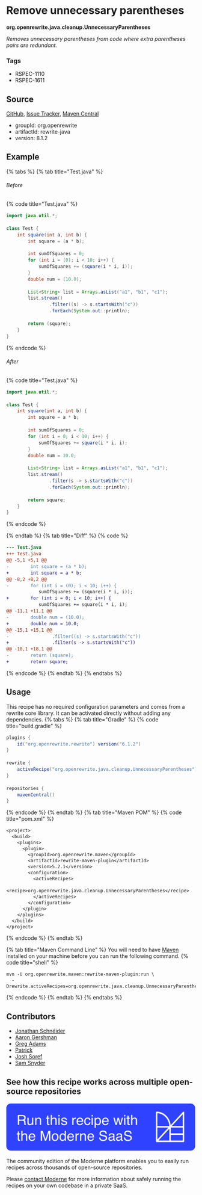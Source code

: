 # Remove unnecessary parentheses

**org.openrewrite.java.cleanup.UnnecessaryParentheses**

_Removes unnecessary parentheses from code where extra parentheses pairs are redundant._

### Tags

* RSPEC-1110
* RSPEC-1611

## Source

[GitHub](https://github.com/openrewrite/rewrite/blob/main/rewrite-java/src/main/java/org/openrewrite/java/cleanup/UnnecessaryParentheses.java), [Issue Tracker](https://github.com/openrewrite/rewrite/issues), [Maven Central](https://central.sonatype.com/artifact/org.openrewrite/rewrite-java/8.1.2/jar)

* groupId: org.openrewrite
* artifactId: rewrite-java
* version: 8.1.2

## Example


{% tabs %}
{% tab title="Test.java" %}

###### Before
{% code title="Test.java" %}
```java
import java.util.*;

class Test {
    int square(int a, int b) {
        int square = (a * b);

        int sumOfSquares = 0;
        for (int i = (0); i < 10; i++) {
            sumOfSquares += (square(i * i, i));
        }
        double num = (10.0);

        List<String> list = Arrays.asList("a1", "b1", "c1");
        list.stream()
                .filter((s) -> s.startsWith("c"))
                .forEach(System.out::println);

        return (square);
    }
}
```
{% endcode %}

###### After
{% code title="Test.java" %}
```java
import java.util.*;

class Test {
    int square(int a, int b) {
        int square = a * b;

        int sumOfSquares = 0;
        for (int i = 0; i < 10; i++) {
            sumOfSquares += square(i * i, i);
        }
        double num = 10.0;

        List<String> list = Arrays.asList("a1", "b1", "c1");
        list.stream()
                .filter(s -> s.startsWith("c"))
                .forEach(System.out::println);

        return square;
    }
}
```
{% endcode %}

{% endtab %}
{% tab title="Diff" %}
{% code %}
```diff
--- Test.java
+++ Test.java
@@ -5,1 +5,1 @@
-        int square = (a * b);
+        int square = a * b;
@@ -8,2 +8,2 @@
-        for (int i = (0); i < 10; i++) {
            sumOfSquares += (square(i * i, i));
+        for (int i = 0; i < 10; i++) {
            sumOfSquares += square(i * i, i);
@@ -11,1 +11,1 @@
-        double num = (10.0);
+        double num = 10.0;
@@ -15,1 +15,1 @@
-                .filter((s) -> s.startsWith("c"))
+                .filter(s -> s.startsWith("c"))
@@ -18,1 +18,1 @@
-        return (square);
+        return square;
```
{% endcode %}
{% endtab %}
{% endtabs %}


## Usage

This recipe has no required configuration parameters and comes from a rewrite core library. It can be activated directly without adding any dependencies.
{% tabs %}
{% tab title="Gradle" %}
{% code title="build.gradle" %}
```groovy
plugins {
    id("org.openrewrite.rewrite") version("6.1.2")
}

rewrite {
    activeRecipe("org.openrewrite.java.cleanup.UnnecessaryParentheses")
}

repositories {
    mavenCentral()
}

```
{% endcode %}
{% endtab %}
{% tab title="Maven POM" %}
{% code title="pom.xml" %}
```markup
<project>
  <build>
    <plugins>
      <plugin>
        <groupId>org.openrewrite.maven</groupId>
        <artifactId>rewrite-maven-plugin</artifactId>
        <version>5.2.1</version>
        <configuration>
          <activeRecipes>
            <recipe>org.openrewrite.java.cleanup.UnnecessaryParentheses</recipe>
          </activeRecipes>
        </configuration>
      </plugin>
    </plugins>
  </build>
</project>
```
{% endcode %}
{% endtab %}

{% tab title="Maven Command Line" %}
You will need to have [Maven](https://maven.apache.org/download.cgi) installed on your machine before you can run the following command.
{% code title="shell" %}
```shell
mvn -U org.openrewrite.maven:rewrite-maven-plugin:run \
  -Drewrite.activeRecipes=org.openrewrite.java.cleanup.UnnecessaryParentheses
```
{% endcode %}
{% endtab %}
{% endtabs %}
## Contributors
* [Jonathan Schnéider](jkschneider@gmail.com)
* [Aaron Gershman](aegershman@gmail.com)
* [Greg Adams](greg@moderne.io)
* [Patrick](patway99@gmail.com)
* [Josh Soref](2119212+jsoref@users.noreply.github.com)
* [Sam Snyder](sam@moderne.io)


## See how this recipe works across multiple open-source repositories

[![Moderne Link Image](/.gitbook/assets/ModerneRecipeButton.png)](https://public.moderne.io/recipes/org.openrewrite.java.cleanup.UnnecessaryParentheses)

The community edition of the Moderne platform enables you to easily run recipes across thousands of open-source repositories.

Please [contact Moderne](https://moderne.io/product) for more information about safely running the recipes on your own codebase in a private SaaS.
